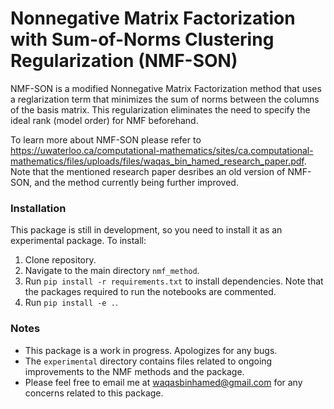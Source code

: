 # Nonnegative Matrix Factorization with Sum-of-Norms Clustering Regularization (NMF-SON)

NMF-SON is a modified Nonnegative Matrix Factorization method that uses a reglarization term that minimizes the sum of norms between the columns of the basis matrix. This regularization eliminates the need to specify the ideal rank (model order) for NMF beforehand. 

To learn more about NMF-SON please refer to https://uwaterloo.ca/computational-mathematics/sites/ca.computational-mathematics/files/uploads/files/waqas_bin_hamed_research_paper.pdf. Note that the mentioned research paper desribes an old version of NMF-SON, and the method currently being further improved.

### Installation

This package is still in development, so you need to install it as an experimental package. To install:

1. Clone repository.
2. Navigate to the main directory `nmf_method`.
3. Run `pip install -r requirements.txt` to install dependencies. Note that the packages required to run the notebooks are commented.
4. Run `pip install -e .`.

### Notes

- This package is a work in progress. Apologizes for any bugs.
- The `experimental` directory contains files related to ongoing improvements to the NMF methods and the package. 
- Please feel free to email me at waqasbinhamed@gmail.com for any concerns related to this package.
